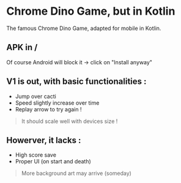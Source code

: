 # Chrome Dino Game, but in Kotlin

The famous Chrome Dino Game, adapted for mobile in Kotlin.
## APK in /
Of course Android will block it -> click on "Install anyway"

## V1 is out, with basic functionalities : 
- Jump over cacti
- Speed slightly increase over time
- Replay arrow to try again !

> It should scale well with devices size !

## Howerver, it lacks :
- High score save
- Proper UI (on start and death)

> More background art may arrive (someday)
